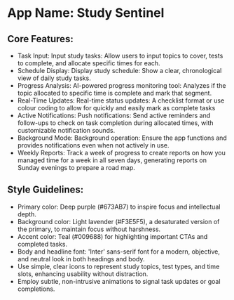# **App Name**: Study Sentinel

## Core Features:

- Task Input: Input study tasks: Allow users to input topics to cover, tests to complete, and allocate specific times for each.
- Schedule Display: Display study schedule: Show a clear, chronological view of daily study tasks.
- Progress Analysis: AI-powered progress monitoring tool: Analyzes if the topic allocated to specific time is complete and mark that segment.
- Real-Time Updates: Real-time status updates:  A checklist format or use colour coding to allow for quickly and easily mark as complete tasks
- Active Notifications: Push notifications: Send active reminders and follow-ups to check on task completion during allocated times, with customizable notification sounds.
- Background Mode: Background operation: Ensure the app functions and provides notifications even when not actively in use.
- Weekly Reports: Track a week of progress to create reports on how you managed time for a week in all seven days, generating reports on Sunday evenings to prepare a road map.

## Style Guidelines:

- Primary color: Deep purple (#673AB7) to inspire focus and intellectual depth.
- Background color: Light lavender (#F3E5F5), a desaturated version of the primary, to maintain focus without harshness.
- Accent color: Teal (#009688) for highlighting important CTAs and completed tasks.
- Body and headline font: 'Inter' sans-serif font for a modern, objective, and neutral look in both headings and body.
- Use simple, clear icons to represent study topics, test types, and time slots, enhancing usability without distraction.
- Employ subtle, non-intrusive animations to signal task updates or goal completions.
